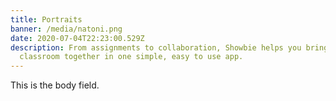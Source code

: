 ```yaml
---
title: Portraits
banner: /media/natoni.png
date: 2020-07-04T22:23:00.529Z
description: From assignments to collaboration, Showbie helps you bring your 
  classroom together in one simple, easy to use app.
---
```

This is the body field.
